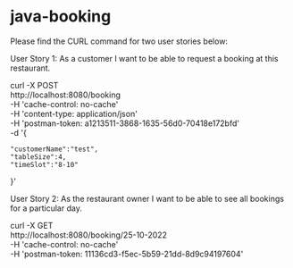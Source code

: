 # java-booking

Please find the CURL command for two user stories below:

User Story 1: As a customer I want to be able to request a booking at this restaurant.

curl -X POST \
  http://localhost:8080/booking \
  -H 'cache-control: no-cache' \
  -H 'content-type: application/json' \
  -H 'postman-token: a1213511-3868-1635-56d0-70418e172bfd' \
  -d '{

	"customerName":"test",
	"tableSize":4,
	"timeSlot":"8-10"
}'


User Story 2: As the restaurant owner I want to be able to see all bookings for a particular day.

curl -X GET \
  http://localhost:8080/booking/25-10-2022 \
  -H 'cache-control: no-cache' \
  -H 'postman-token: 11136cd3-f5ec-5b59-21dd-8d9c94197604'
